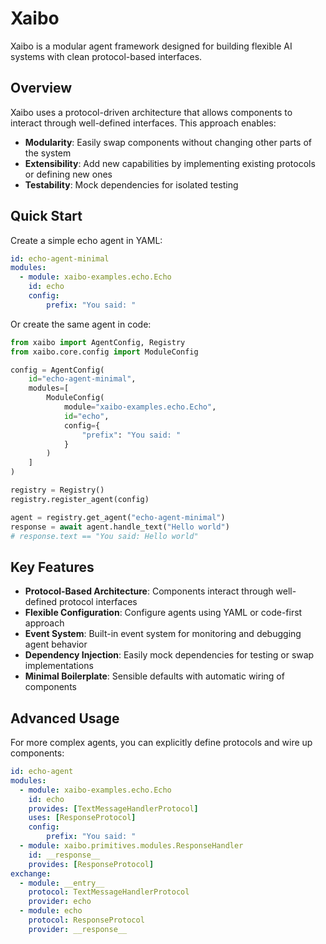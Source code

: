 # Xaibo

Xaibo is a modular agent framework designed for building flexible AI systems with clean protocol-based interfaces.

## Overview

Xaibo uses a protocol-driven architecture that allows components to interact through well-defined interfaces. This approach enables:

- **Modularity**: Easily swap components without changing other parts of the system
- **Extensibility**: Add new capabilities by implementing existing protocols or defining new ones  
- **Testability**: Mock dependencies for isolated testing

## Quick Start

Create a simple echo agent in YAML:

```yaml
id: echo-agent-minimal
modules:
  - module: xaibo-examples.echo.Echo
    id: echo
    config:
        prefix: "You said: "
```

Or create the same agent in code:

```python
from xaibo import AgentConfig, Registry
from xaibo.core.config import ModuleConfig

config = AgentConfig(
    id="echo-agent-minimal",
    modules=[
        ModuleConfig(
            module="xaibo-examples.echo.Echo", 
            id="echo",
            config={
                "prefix": "You said: "
            }
        )
    ]
)

registry = Registry()
registry.register_agent(config)

agent = registry.get_agent("echo-agent-minimal")
response = await agent.handle_text("Hello world")
# response.text == "You said: Hello world"
```

## Key Features

- **Protocol-Based Architecture**: Components interact through well-defined protocol interfaces
- **Flexible Configuration**: Configure agents using YAML or code-first approach
- **Event System**: Built-in event system for monitoring and debugging agent behavior
- **Dependency Injection**: Easily mock dependencies for testing or swap implementations
- **Minimal Boilerplate**: Sensible defaults with automatic wiring of components

## Advanced Usage

For more complex agents, you can explicitly define protocols and wire up components:

```yaml
id: echo-agent
modules:
  - module: xaibo-examples.echo.Echo
    id: echo
    provides: [TextMessageHandlerProtocol]
    uses: [ResponseProtocol]
    config:
        prefix: "You said: "
  - module: xaibo.primitives.modules.ResponseHandler
    id: __response__
    provides: [ResponseProtocol]
exchange:
  - module: __entry__
    protocol: TextMessageHandlerProtocol
    provider: echo
  - module: echo
    protocol: ResponseProtocol
    provider: __response__
```
